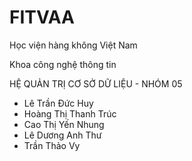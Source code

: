# FITVAA

Học viện hàng không Việt Nam

Khoa công nghệ thông tin

HỆ QUẢN TRỊ CƠ SỞ DỮ LIỆU - NHÓM 05
- Lê Trần Đức Huy
- Hoàng Thị Thanh Trúc
- Cao Thị Yến Nhung
- Lê Dương Anh Thư
- Trần Thảo Vy
  
